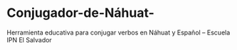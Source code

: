 # Conjugador-de-Náhuat-
Herramienta educativa para conjugar verbos en Náhuat y Español – Escuela IPN El Salvador
